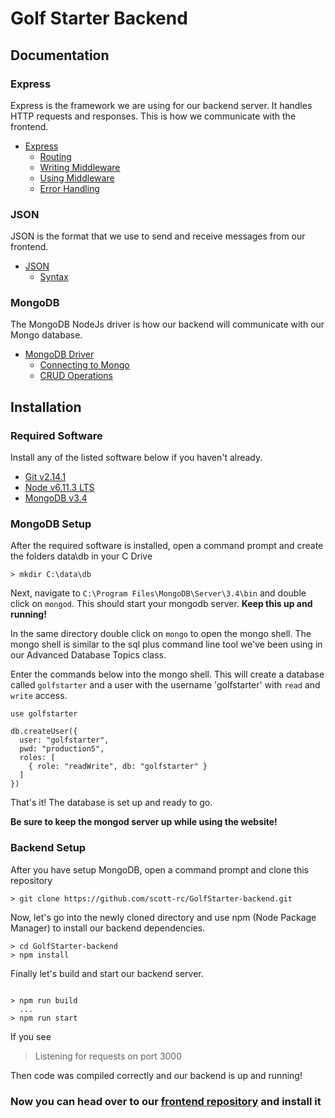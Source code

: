 # Golf Starter Backend

## Documentation

### Express

Express is the framework we are using for our backend server. It handles HTTP requests and responses. This is how we communicate with the frontend.

* [Express](http://expressjs.com/en/4x/api.html)
  * [Routing](http://expressjs.com/en/guide/routing.html)
  * [Writing Middleware](http://expressjs.com/en/guide/writing-middleware.html)
  * [Using Middleware](http://expressjs.com/en/guide/using-middleware.html)
  * [Error Handling](http://expressjs.com/en/guide/error-handling.html)

### JSON

JSON is the format that we use to send and receive messages from our frontend.

* [JSON](https://www.w3schools.com/js/js_json_intro.asp)
  * [Syntax](https://www.w3schools.com/js/js_json_syntax.asp)

### MongoDB

The MongoDB NodeJs driver is how our backend will communicate with our Mongo database.

* [MongoDB Driver](http://mongodb.github.io/node-mongodb-native/2.2/tutorials/main/)
  * [Connecting to Mongo](http://mongodb.github.io/node-mongodb-native/2.2/tutorials/connect/)
  * [CRUD Operations](http://mongodb.github.io/node-mongodb-native/2.2/tutorials/crud/)

## Installation

### Required Software

Install any of the listed software below if you haven't already.

* [Git v2.14.1](https://git-scm.com/downloads)
* [Node v6.11.3 LTS](https://nodejs.org/en/)
* [MongoDB v3.4](https://www.mongodb.com/download-center#community)

### MongoDB Setup

After the required software is installed, open a command prompt and create the folders data\db in your C Drive

```
> mkdir C:\data\db
```

Next, navigate to `C:\Program Files\MongoDB\Server\3.4\bin` and double click on `mongod`. This should start your mongodb server. **Keep this up and running!**

In the same directory double click on `mongo` to open the mongo shell. The mongo shell is similar to the sql plus command line tool we've been using in our Advanced Database Topics class.

Enter the commands below into the mongo shell. This will create a database called `golfstarter` and a user with the username 'golfstarter' with `read` and `write` access.

```
use golfstarter

db.createUser({ 
  user: "golfstarter",
  pwd: "production5",
  roles: [
    { role: "readWrite", db: "golfstarter" }
  ]
})
```

That's it! The database is set up and ready to go.

**Be sure to keep the mongod server up while using the website!**

### Backend Setup

After you have setup MongoDB, open a command prompt and clone this repository

```
> git clone https://github.com/scott-rc/GolfStarter-backend.git
```

Now, let's go into the newly cloned directory and use npm (Node Package Manager) to install our backend dependencies.

```
> cd GolfStarter-backend
> npm install
```

Finally let's build and start our backend server.

```

> npm run build
  ...
> npm run start

```

If you see

> Listening for requests on port 3000

Then code was compiled correctly and our backend is up and running!

### Now you can head over to our [frontend repository](https://github.com/scott-rc/GolfStarter-frontend) and install it
